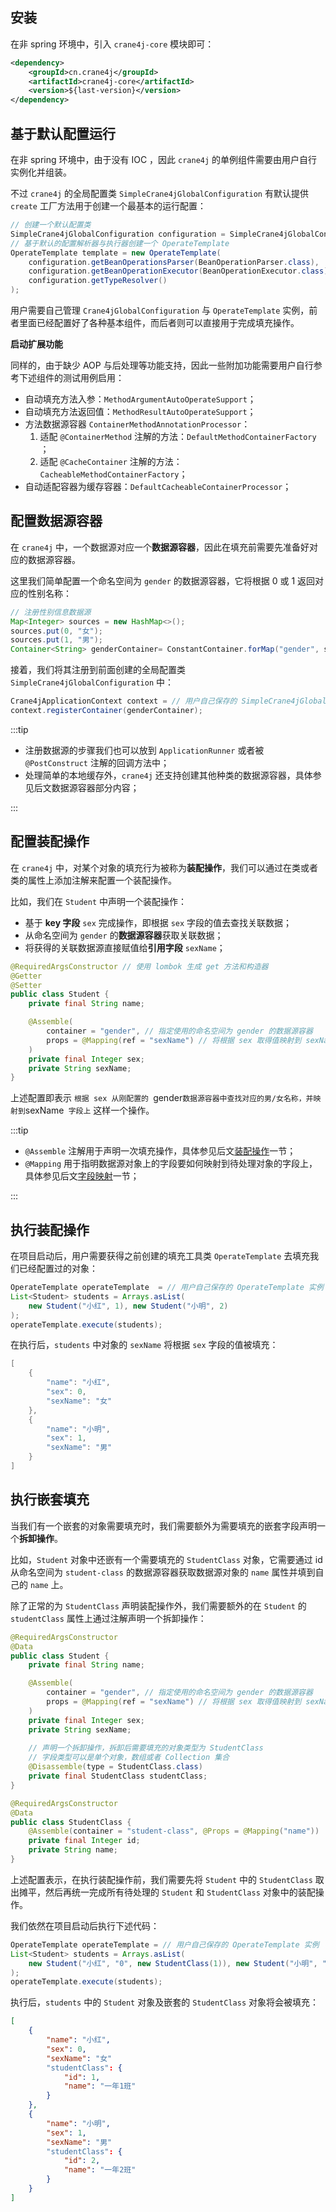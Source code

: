 ## 安装

在非 spring 环境中，引入 `crane4j-core` 模块即可：

~~~xml
<dependency>
    <groupId>cn.crane4j</groupId>
    <artifactId>crane4j-core</artifactId>
    <version>${last-version}</version>
</dependency>
~~~

## 基于默认配置运行

在非 spring 环境中，由于没有 IOC ，因此 `crane4j` 的单例组件需要由用户自行实例化并组装。

不过 `crane4j` 的全局配置类 `SimpleCrane4jGlobalConfiguration` 有默认提供 `create` 工厂方法用于创建一个最基本的运行配置：

~~~java
// 创建一个默认配置类
SimpleCrane4jGlobalConfiguration configuration = SimpleCrane4jGlobalConfiguration.create(Collections.emptyMap());
// 基于默认的配置解析器与执行器创建一个 OperateTemplate
OperateTemplate template = new OperateTemplate(
    configuration.getBeanOperationsParser(BeanOperationParser.class),
    configuration.getBeanOperationExecutor(BeanOperationExecutor.class),
    configuration.getTypeResolver()
);
~~~

用户需要自己管理 `Crane4jGlobalConfiguration` 与 `OperateTemplate` 实例，前者里面已经配置好了各种基本组件，而后者则可以直接用于完成填充操作。

**启动扩展功能**

同样的，由于缺少 AOP 与后处理等功能支持，因此一些附加功能需要用户自行参考下述组件的测试用例启用：

- 自动填充方法入参：`MethodArgumentAutoOperateSupport`；
- 自动填充方法返回值：`MethodResultAutoOperateSupport`；
- 方法数据源容器 `ContainerMethodAnnotationProcessor`：
  1. 适配 `@ContainerMethod` 注解的方法：`DefaultMethodContainerFactory` ；
  2. 适配 `@CacheContainer` 注解的方法：`CacheableMethodContainerFactory`；
- 自动适配容器为缓存容器：`DefaultCacheableContainerProcessor`；

## 配置数据源容器

在 `crane4j` 中，一个数据源对应一个**数据源容器**，因此在填充前需要先准备好对应的数据源容器。

这里我们简单配置一个命名空间为 `gender` 的数据源容器，它将根据 0 或 1 返回对应的性别名称：

~~~java
// 注册性别信息数据源
Map<Integer> sources = new HashMap<>();
sources.put(0, "女");
sources.put(1, "男");
Container<String> genderContainer= ConstantContainer.forMap("gender", sources);
~~~

接着，我们将其注册到前面创建的全局配置类 `SimpleCrane4jGlobalConfiguration` 中：

~~~java
Crane4jApplicationContext context = // 用户自己保存的 SimpleCrane4jGlobalConfiguration 实例
context.registerContainer(genderContainer);
~~~

:::tip

- 注册数据源的步骤我们也可以放到 `ApplicationRunner` 或者被 `@PostConstruct` 注解的回调方法中；
- 处理简单的本地缓存外，`crane4j` 还支持创建其他种类的数据源容器，具体参见后文数据源容器部分内容；

:::

## 配置装配操作

在 `crane4j` 中，对某个对象的填充行为被称为**装配操作**，我们可以通过在类或者类的属性上添加注解来配置一个装配操作。

比如，我们在 `Student` 中声明一个装配操作：

- 基于 **key 字段**  `sex` 完成操作，即根据 `sex` 字段的值去查找关联数据；
- 从命名空间为 `gender` 的**数据源容器**获取关联数据；
- 将获得的关联数据源直接赋值给**引用字段** `sexName`；

~~~java
@RequiredArgsConstructor // 使用 lombok 生成 get 方法和构造器
@Getter
@Setter
public class Student {
    private final String name;

    @Assemble(
        container = "gender", // 指定使用的命名空间为 gender 的数据源容器
        props = @Mapping(ref = "sexName") // 将根据 sex 取得值映射到 sexName 上
    )
    private final Integer sex;
    private String sexName;
}
~~~

上述配置即表示 `根据 sex 从刚配置的 `gender` 数据源容器中查找对应的男/女名称，并映射到 `sexName` 字段上` 这样一个操作。

:::tip

- `@Assemble` 注解用于声明一次填充操作，具体参见后文[装配操作](./../operation/3.1.声明装配操作.md)一节；
- `@Mapping` 用于指明数据源对象上的字段要如何映射到待处理对象的字段上，具体参见后文[字段映射](./../operation/3.4.配置字段映射.md)一节；

:::

## 执行装配操作

在项目启动后，用户需要获得之前创建的填充工具类 `OperateTemplate` 去填充我们已经配置过的对象：

~~~java
OperateTemplate operateTemplate  = // 用户自己保存的 OperateTemplate 实例
List<Student> students = Arrays.asList(
    new Student("小红", 1), new Student("小明", 2)
);
operateTemplate.execute(students);
~~~

在执行后，`students` 中对象的 `sexName` 将根据 `sex` 字段的值被填充：

~~~java
[
    {
        "name": "小红",
        "sex": 0,
        "sexName": "女"
    },
    {
        "name": "小明",
        "sex": 1,
        "sexName": "男"
    }
]
~~~

## 执行嵌套填充

当我们有一个嵌套的对象需要填充时，我们需要额外为需要填充的嵌套字段声明一个**拆卸操作**。

比如，`Student` 对象中还嵌有一个需要填充的 `StudentClass` 对象，它需要通过 id 从命名空间为 `student-class` 的数据源容器获取数据源对象的 `name` 属性并填到自己的 `name` 上。

除了正常的为 `StudentClass` 声明装配操作外，我们需要额外的在 `Student` 的 `studentClass` 属性上通过注解声明一个拆卸操作：

~~~java
@RequiredArgsConstructor
@Data
public class Student {
    private final String name;

    @Assemble(
        container = "gender", // 指定使用的命名空间为 gender 的数据源容器
        props = @Mapping(ref = "sexName") // 将根据 sex 取得值映射到 sexName 上
    )
    private final Integer sex;
    private String sexName;
    
    // 声明一个拆卸操作，拆卸后需要填充的对象类型为 StudentClass
    // 字段类型可以是单个对象，数组或者 Collection 集合
    @Disassemble(type = StudentClass.class)
    private final StudentClass studentClass; 
}

@RequiredArgsConstructor
@Data
public class StudentClass {
    @Assemble(container = "student-class", @Props = @Mapping("name"))
    private final Integer id;
    private String name;
}
~~~

上述配置表示，在执行装配操作前，我们需要先将 `Student` 中的 `StudentClass` 取出摊平，然后再统一完成所有待处理的 `Student` 和 `StudentClass` 对象中的装配操作。

我们依然在项目启动后执行下述代码：

~~~java
OperateTemplate operateTemplate = // 用户自己保存的 OperateTemplate 实例
List<Student> students = Arrays.asList(
    new Student("小红", "0", new StudentClass(1)), new Student("小明", "1", new StudentClass(2))
);
operateTemplate.execute(students);
~~~

执行后，`students` 中的 `Student` 对象及嵌套的 `StudentClass` 对象将会被填充：

~~~json
[
    {
        "name": "小红",
        "sex": 0,
        "sexName": "女"
        "studentClass": {
            "id": 1,
            "name": "一年1班"
        }
    },
    {
        "name": "小明",
        "sex": 1,
        "sexName": "男"
        "studentClass": {
            "id": 2,
            "name": "一年2班"
        }
    }
]
~~~
